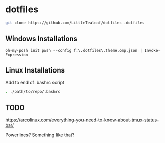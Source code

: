 # dotfiles
```bash
git clone https://github.com/LittleTealeaf/dotfiles .dotfiles
```

## Windows Installations
```pwsh
oh-my-posh init pwsh --config f:\.dotfiles\.theme.omp.json | Invoke-Expression
```

## Linux Installations
<!-- ```bash
echo 'eval "$(oh-my-posh init bash --config /path/to/repo/theme.omp.json)"' >> ~/.bashrc
```
 -->
Add to end of .bashrc script
```bash
. ./path/to/repo/.bashrc
```

## TODO

https://arcolinux.com/everything-you-need-to-know-about-tmux-status-bar/

Powerlines? Something like that?
